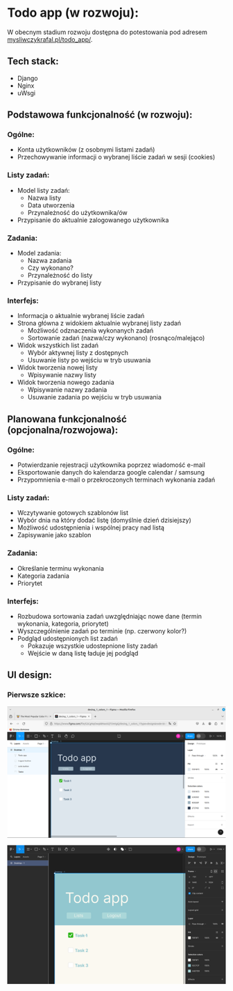 # Todo app (w rozwoju):
W obecnym stadium rozwoju dostępna do potestowania pod adresem [mysliwczykrafal.pl/todo_app/](http://www.mysliwczykrafal.pl/todo_app/).
## Tech stack:
* Django
* Nginx
* uWsgi

## Podstawowa funkcjonalność (w rozwoju):
### Ogólne:
* Konta użytkowników (z osobnymi listami zadań)
* Przechowywanie informacji o wybranej liście zadań w sesji (cookies)

### Listy zadań:
* Model listy zadań:
  * Nazwa listy
  * Data utworzenia
  * Przynależność do użytkownika/ów 
* Przypisanie do aktualnie zalogowanego użytkownika

### Zadania:
* Model zadania:
  * Nazwa zadania
  * Czy wykonano?
  * Przynależność do listy
* Przypisanie do wybranej listy

### Interfejs:
* Informacja o aktualnie wybranej liście zadań
* Strona główna z widokiem aktualnie wybranej listy zadań
  * Możliwość odznaczenia wykonanych zadań
  * Sortowanie zadań (nazwa/czy wykonano) (rosnąco/malejąco)
* Widok wszystkich list zadań
  * Wybór aktywnej listy z dostępnych
  * Usuwanie listy po wejściu w tryb usuwania
* Widok tworzenia nowej listy
  * Wpisywanie nazwy listy
* Widok tworzenia nowego zadania
  * Wpisywanie nazwy zadania
  * Usuwanie zadania po wejściu w tryb usuwania
	
## Planowana funkcjonalność (opcjonalna/rozwojowa):
### Ogólne:
* Potwierdzanie rejestracji użytkownika poprzez wiadomość e-mail
* Eksportowanie danych do kalendarza google calendar / samsung
* Przypomnienia e-mail o przekroczonych terminach wykonania zadań

### Listy zadań:
* Wczytywanie gotowych szablonów list
* Wybór dnia na który dodać listę (domyślnie dzień dzisiejszy)
* Możliwość udostępnienia i wspólnej pracy nad listą 
* Zapisywanie jako szablon 

### Zadania:
* Określanie terminu wykonania
* Kategoria zadania
* Priorytet

### Interfejs:
* Rozbudowa sortowania zadań uwzględniając nowe dane (termin wykonania, kategoria, priorytet)
* Wyszczególnienie zadań po terminie (np. czerwony kolor?)
* Podgląd udostępnionych list zadań
  * Pokazuje wszystkie udostepnione listy zadań
  * Wejście w daną listę ładuje jej podgląd

## UI design:
### Pierwsze szkice:
![design 1 colorscheme 1](ui_designs/design_1_colors_1.png)

![design 1 colorscheme 2](ui_designs/design_1_colors_2.png)	
